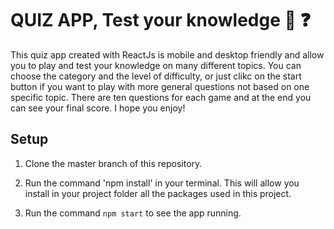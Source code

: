 #  QUIZ APP, Test your knowledge 📝 ❓

This quiz app created with ReactJs is mobile and desktop friendly and allow you to play and test your knowledge on many different topics.
You can choose the category and the level of difficulty, or just clikc on the start button if you want to play with more general questions not based on  one specific topic.
There are ten questions for each game and at the end you can see  your final score.
I hope you enjoy! 


## Setup
1. Clone the master branch of this repository.

2. Run the command 'npm install' in your terminal. This will allow you install in your project folder all the packages used in this project.

3. Run the command `npm start` to see the app running.

